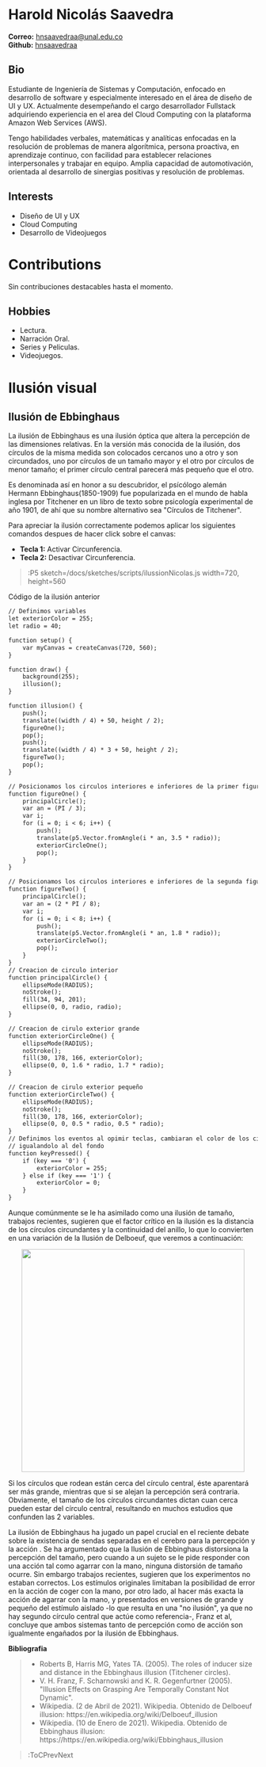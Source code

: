 # Harold Nicolás Saavedra

<b>Correo:</b> <a href="mailto:hnsaavedraa@unal.edu.co">hnsaavedraa@unal.edu.co</a> <br>
<b>Github:</b> <a href="https://github.com/hnsaavedraa">hnsaavedraa</a><br>

## Bio

Estudiante de Ingeniería de Sistemas y Computación, enfocado en desarrollo de software y especialmente interesado en el área de diseño de UI y UX. Actualmente desempeñando el cargo desarrollador Fullstack adquiriendo experiencia en el area del Cloud Computing con la plataforma Amazon Web Services (AWS).

Tengo habilidades verbales, matemáticas y analíticas enfocadas en la resolución de problemas de manera algorítmica, persona proactiva, en aprendizaje continuo, con facilidad para establecer relaciones interpersonales y trabajar en equipo. Amplia capacidad de automotivación, orientada al desarrollo de sinergias positivas y resolución de problemas.



## Interests

<ul>
  <li>Diseño de UI y UX </li>
  <li>Cloud Computing</li>
  <li>Desarrollo de Videojuegos</li>
</ul>


# Contributions

Sin contribuciones destacables hasta el momento.

## Hobbies

<ul>
  <li>Lectura. </li>
  <li>Narración Oral. </li>
  <li>Series y Peliculas.</li>
  <li>Videojuegos.</li>
</ul>

 
# Ilusión visual 
## Ilusión de Ebbinghaus

La ilusión de Ebbinghaus es una ilusión óptica que altera la percepción de las dimensiones relativas. En la versión más conocida de la ilusión, dos círculos de la misma medida son colocados cercanos uno a otro y son circundados, uno por círculos de un tamaño mayor y el otro por círculos de menor tamaño; el primer círculo central parecerá más pequeño que el otro.

Es denominada así en honor a su descubridor, el psícólogo alemán Hermann Ebbinghaus(1850-1909) fue popularizada en el mundo de habla inglesa por Titchener en un libro de texto sobre psicología experimental de año 1901, de ahí que su nombre alternativo sea "Círculos de Titchener".

Para apreciar la ilusión correctamente podemos aplicar los siguientes comandos despues de hacer click sobre el canvas:

<ul>
  <li><b>Tecla 1:</b> Activar Circunferencia. </li>
  <li><b>Tecla 2:</b> Desactivar Circunferencia.  </li>

</ul>



> :P5 sketch=/docs/sketches/scripts/ilussionNicolas.js width=720, height=560

Código de la ilusión anterior 

```md
// Definimos variables 
let exteriorColor = 255;
let radio = 40;

function setup() {
    var myCanvas = createCanvas(720, 560);
}

function draw() {
    background(255);
    illusion();
}

function illusion() {
    push();
    translate((width / 4) + 50, height / 2);
    figureOne();
    pop();
    push();
    translate((width / 4) * 3 + 50, height / 2);
    figureTwo();
    pop();
}

// Posicionamos los circulos interiores e inferiores de la primer figura
function figureOne() {
    principalCircle();
    var an = (PI / 3);
    var i;
    for (i = 0; i < 6; i++) {
        push();
        translate(p5.Vector.fromAngle(i * an, 3.5 * radio));
        exteriorCircleOne();
        pop();
    }
}

// Posicionamos los circulos interiores e inferiores de la segunda figura
function figureTwo() {
    principalCircle();
    var an = (2 * PI / 8);
    var i;
    for (i = 0; i < 8; i++) {
        push();
        translate(p5.Vector.fromAngle(i * an, 1.8 * radio));
        exteriorCircleTwo();
        pop();
    }
}
// Creacion de circulo interior
function principalCircle() {
    ellipseMode(RADIUS);
    noStroke();
    fill(34, 94, 201);
    ellipse(0, 0, radio, radio);
}

// Creacion de cirulo exterior grande
function exteriorCircleOne() {
    ellipseMode(RADIUS);
    noStroke();
    fill(30, 178, 166, exteriorColor);
    ellipse(0, 0, 1.6 * radio, 1.7 * radio);
}

// Creacion de cirulo exterior pequeño
function exteriorCircleTwo() {
    ellipseMode(RADIUS);
    noStroke();
    fill(30, 178, 166, exteriorColor);
    ellipse(0, 0, 0.5 * radio, 0.5 * radio);
}
// Definimos los eventos al opimir teclas, cambiaran el color de los circulos exteriores
// igualandolo al del fondo
function keyPressed() {
    if (key === '0') {
        exteriorColor = 255;
    } else if (key === '1') {
        exteriorColor = 0;
    }
}
```

Aunque comúnmente se le ha asimilado como una ilusión de tamaño, trabajos recientes, sugieren que el factor crítico en la ilusión es la distancia de los círculos circundantes y la continuidad del anillo, lo que lo convierten en una variación de la Ilusión de Delboeuf, que veremos a continuación:

 <center><img src="https://upload.wikimedia.org/wikipedia/commons/f/ff/Delboeuf_illusion_.png"  width=450/></center>


Si los círculos que rodean están cerca del círculo central, éste aparentará ser más grande, mientras que si se alejan la percepción será contraria. Obviamente, el tamaño de los círculos circundantes dictan cuan cerca pueden estar del círculo central, resultando en muchos estudios que confunden las 2 variables.


La ilusión de Ebbinghaus ha jugado un papel crucial en el reciente debate sobre la existencia de sendas separadas en el cerebro para la percepción y la acción . Se ha argumentado que la Ilusión de Ebbinghaus distorsiona la percepción del tamaño, pero cuando a un sujeto se le pide responder con una acción tal como agarrar con la mano, ninguna distorsión de tamaño ocurre.​ Sin embargo trabajos recientes,​ sugieren que los experimentos no estaban correctos. Los estímulos originales limitaban la posibilidad de error en la acción de coger con la mano, por otro lado, al hacer más exacta la acción de agarrar con la mano, y presentados en versiones de grande y pequeño del estímulo aislado -lo que resulta en una "no ilusión", ya que no hay segundo círculo central que actúe como referencia-, Franz et al, concluye que ambos sistemas tanto de percepción como de acción son igualmente engañados por la ilusión de Ebbinghaus.

<b>Bibliografia</b>
<blockquote>
<ul>
  <li>Roberts B, Harris MG, Yates TA. (2005). The roles of inducer size and distance in the Ebbinghaus illusion (Titchener circles). </li>
  <li>V. H. Franz, F. Scharnowski and K. R. Gegenfurtner (2005). "Illusion Effects on Grasping Are Temporally Constant Not Dynamic".  </li>
   <li>Wikipedia. (2 de Abril de 2021). Wikipedia. Obtenido de Delboeuf illusion: https://en.wikipedia.org/wiki/Delboeuf_illusion</li>
  <li>Wikipedia. (10 de Enero de 2021). Wikipedia. Obtenido de Ebbinghaus illusion: https://https://en.wikipedia.org/wiki/Ebbinghaus_illusion</li>
</ul>
</blockquote>

> :ToCPrevNext